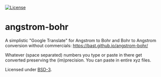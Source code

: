 [![License](https://img.shields.io/badge/license-%20BSD--3-blue.svg)](../master/LICENSE)


# angstrom-bohr

A simplistic "Google Translate" for Angstrom to Bohr and Bohr to Angstrom
conversion without commercials: https://bast.github.io/angstrom-bohr/

Whatever (space separated) numbers you type or paste in there get
converted preserving the (im)precision. You can paste in entire xyz files.

Licensed under [BSD-3](../gh-pages/LICENSE).
